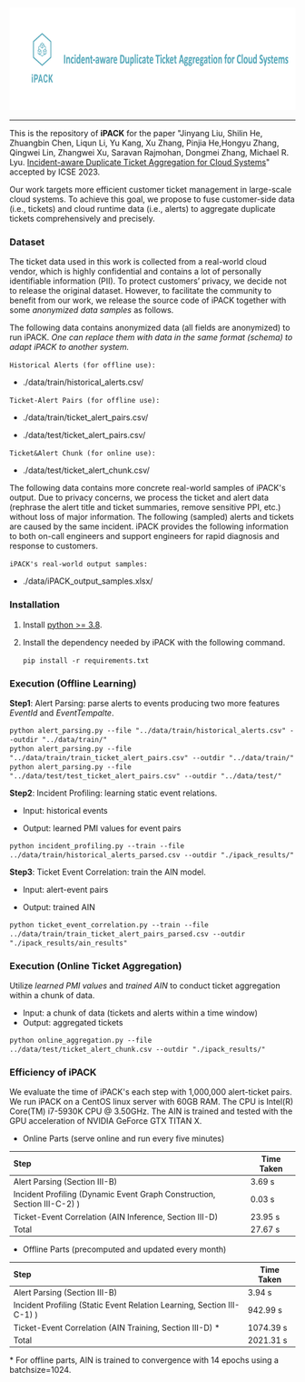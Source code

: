 <p align="center">
    <br>
    <img src="./docs/logo.png" width="1200" height="180"/>
    <br>
<p>



------

This is the repository of **iPACK** for the paper "Jinyang Liu, Shilin He, Zhuangbin Chen, Liqun Li, Yu Kang, Xu Zhang, Pinjia He,Hongyu Zhang, Qingwei Lin, Zhangwei Xu, Saravan Rajmohan, Dongmei Zhang, Michael R. Lyu. [Incident-aware Duplicate Ticket Aggregation for Cloud Systems](https://github.com/OpsPAI/iPACK)" accepted by ICSE 2023.

Our work targets more efficient customer ticket management in large-scale cloud systems. To achieve this goal, we propose to fuse customer-side data (i.e., tickets) and cloud runtime data (i.e., alerts) to aggregate duplicate tickets comprehensively and precisely.



### Dataset

The ticket data used in this work is collected from a real-world cloud vendor, which is highly confidential and contains a lot of personally identifiable information (PII). To protect customers’ privacy, we decide not to release the original dataset. However, to facilitate the community to benefit from our work, we release the source code of iPACK together with some *anonymized data samples* as follows. 



The following data contains anonymized data (all fields are anonymized) to run iPACK. *One can replace them with data in the same format (schema) to adapt iPACK to another system.*

```Historical Alerts (for offline use):``` 

- ./data/train/historical_alerts.csv/ 

``Ticket-Alert Pairs (for offline use):`` 

- ./data/train/ticket_alert_pairs.csv/  

- ./data/test/ticket_alert_pairs.csv/

`` Ticket&Alert Chunk (for online use):  ``

- ./data/test/ticket_alert_chunk.csv/



The following data contains more concrete real-world samples of iPACK's output. Due to privacy concerns, we process the ticket and alert data (rephrase the alert title and ticket summaries, remove sensitive PPI, etc.) without loss of major information. The following (sampled) alerts and tickets are caused by the same incident. iPACK provides the following information to both on-call engineers and support engineers for rapid diagnosis and response to customers.

`` iPACK's real-world output samples:  ``

- ./data/iPACK_output_samples.xlsx/ 



### Installation

1. Install [python >= 3.8](https://www.python.org/downloads/).

2. Install the dependency needed by iPACK with the following command.

   ```pip install -r requirements.txt```



### Execution (Offline Learning)

**Step1**: Alert Parsing: parse alerts to events producing two more features *EventId* and *EventTempalte*.

```
python alert_parsing.py --file "../data/train/historical_alerts.csv" --outdir "../data/train/"
python alert_parsing.py --file "../data/train/train_ticket_alert_pairs.csv" --outdir "../data/train/"
python alert_parsing.py --file "../data/test/test_ticket_alert_pairs.csv" --outdir "../data/test/"
```

**Step2**: Incident Profiling: learning static event relations.

- Input: historical events

- Output: learned PMI values for event pairs

```
python incident_profiling.py --train --file ../data/train/historical_alerts_parsed.csv --outdir "./ipack_results/"
```

**Step3**: Ticket Event Correlation: train the AIN model.

- Input: alert-event pairs

- Output: trained AIN

```
python ticket_event_correlation.py --train --file ../data/train/train_ticket_alert_pairs_parsed.csv --outdir "./ipack_results/ain_results"
```




### Execution (Online Ticket Aggregation)

Utilize *learned PMI values* and *trained AIN* to conduct ticket aggregation within a chunk of data.

- Input: a chunk of data (tickets and alerts within a time window)
- Output: aggregated tickets

```
python online_aggregation.py --file ../data/test/ticket_alert_chunk.csv --outdir "./ipack_results/"
```



### Efficiency of iPACK

We evaluate the time of iPACK's each step with 1,000,000 alert-ticket pairs. We run iPACK on a CentOS linux server with 60GB RAM. The CPU is Intel(R) Core(TM) i7-5930K CPU @ 3.50GHz.  The AIN is trained and tested with the GPU acceleration of NVIDIA GeForce GTX TITAN X. 

- Online Parts (serve online and run every five minutes)

| Step                                                         | Time Taken |
| :----------------------------------------------------------- | ---------- |
| Alert Parsing (Section III-B)                                | 3.69 s     |
| Incident Profiling (Dynamic Event Graph Construction, Section III-C-2) ) | 0.03 s     |
| Ticket-Event Correlation (AIN Inference, Section III-D)      | 23.95 s    |
| Total                                                        | 27.67 s    |

- Offline Parts (precomputed and updated every month)

| Step                                                         | Time Taken |
| :----------------------------------------------------------- | ---------- |
| Alert Parsing (Section III-B)                                | 3.94 s     |
| Incident Profiling (Static Event Relation Learning, Section III-C-1) ) | 942.99 s   |
| Ticket-Event Correlation (AIN Training, Section III-D) \*    | 1074.39 s  |
| Total                                                        | 2021.31 s  |

\* For offline parts, AIN is trained to convergence with 14 epochs using a batchsize=1024.

